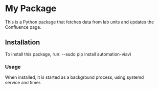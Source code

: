 # My Package

This is a Python package that fetches data from lab units and updates the Confluence page.

## Installation

To install this package, run:
 --sudo pip install automation-viavi 

### Usage

When installed, it is started as a background process, using systemd service and timer. 